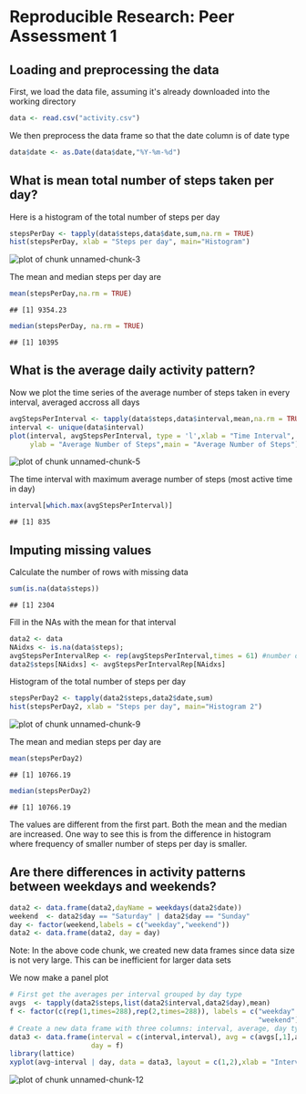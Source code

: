 Reproducible Research: Peer Assessment 1
=========================================


## Loading and preprocessing the data

First, we load the data file, assuming it's already downloaded into the working 
directory


```r
data <- read.csv("activity.csv")
```

We then preprocess the data frame so that the date column is of date type


```r
data$date <- as.Date(data$date,"%Y-%m-%d")
```


## What is mean total number of steps taken per day?

Here is a histogram of the total number of steps per day


```r
stepsPerDay <- tapply(data$steps,data$date,sum,na.rm = TRUE)
hist(stepsPerDay, xlab = "Steps per day", main="Histogram")
```

![plot of chunk unnamed-chunk-3](figure/unnamed-chunk-3-1.png) 

The mean and median steps per day are 


```r
mean(stepsPerDay,na.rm = TRUE)
```

```
## [1] 9354.23
```

```r
median(stepsPerDay, na.rm = TRUE)
```

```
## [1] 10395
```

## What is the average daily activity pattern?
Now we plot the time series of the average number of steps taken in every
interval, averaged accross all days


```r
avgStepsPerInterval <- tapply(data$steps,data$interval,mean,na.rm = TRUE)
interval <- unique(data$interval)
plot(interval, avgStepsPerInterval, type = 'l',xlab = "Time Interval", 
     ylab = "Average Number of Steps",main = "Average Number of Steps")
```

![plot of chunk unnamed-chunk-5](figure/unnamed-chunk-5-1.png) 

The time interval with maximum average number of steps (most active time in day)


```r
interval[which.max(avgStepsPerInterval)]
```

```
## [1] 835
```

## Imputing missing values

Calculate the number of rows with missing data


```r
sum(is.na(data$steps))
```

```
## [1] 2304
```

Fill in the NAs with the mean for that interval


```r
data2 <- data
NAidxs <- is.na(data$steps);
avgStepsPerIntervalRep <- rep(avgStepsPerInterval,times = 61) #number of days
data2$steps[NAidxs] <- avgStepsPerIntervalRep[NAidxs]
```

Histogram of the total number of steps per day


```r
stepsPerDay2 <- tapply(data2$steps,data2$date,sum)
hist(stepsPerDay2, xlab = "Steps per day", main="Histogram 2")
```

![plot of chunk unnamed-chunk-9](figure/unnamed-chunk-9-1.png) 

The mean and median steps per day are 


```r
mean(stepsPerDay2)
```

```
## [1] 10766.19
```

```r
median(stepsPerDay2)
```

```
## [1] 10766.19
```
The values are different from the first part. Both the mean and the median are 
increased. One way to see this is from the difference in histogram where 
frequency of smaller number of steps per day is smaller.

## Are there differences in activity patterns between weekdays and weekends?


```r
data2 <- data.frame(data2,dayName = weekdays(data2$date))
weekend  <- data2$day == "Saturday" | data2$day == "Sunday"
day <- factor(weekend,labels = c("weekday","weekend"))
data2 <- data.frame(data2, day = day)
```
Note: In the above code chunk, we created new data frames since data size is not
very large. This can be inefficient for larger data sets

We now make a panel plot


```r
# First get the averages per interval grouped by day type
avgs  <- tapply(data2$steps,list(data2$interval,data2$day),mean)
f <- factor(c(rep(1,times=288),rep(2,times=288)), labels = c("weekday",
                                                             "weekend"))
# Create a new data frame with three columns: interval, average, day type
data3 <- data.frame(interval = c(interval,interval), avg = c(avgs[,1],avgs[,2]), 
                    day = f)
library(lattice)
xyplot(avg~interval | day, data = data3, layout = c(1,2),xlab = "Interval", ylab =  "Number of steps", type = "l")
```

![plot of chunk unnamed-chunk-12](figure/unnamed-chunk-12-1.png) 
